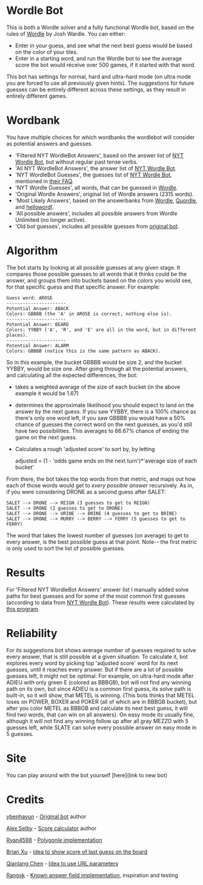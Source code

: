 # Wordle Bot
This is both a Wordle solver and a fully functional Wordle bot, based on the rules of [Wordle](https://www.nytimes.com/games/wordle/index.html) by Josh Wardle. You can either:

- Enter in your guess, and see what the next best guess would be based on the color of your tiles.
- Enter in a starting word, and run the Wordle bot to see the average score the bot would receive over 500 games, if it started with that word.

This bot has settings for normal, hard and ultra-hard mode (on ultra mode you are forced to use all previously given hints). The suggestions for future guesses can be entirely different across these settings, as they result in entirely different games.

# Wordbank
You have multiple choices for which wordbanks the wordlebot will consider as potential answers and guesses.
- 'Filtered NYT WordleBot Answers', based on the answer list of [NYT Wordle Bot](https://www.nytimes.com/interactive/2022/upshot/wordle-bot.html), but without regular past tense verbs.
- 'All NYT WordleBot Answers', the answer list of [NYT Wordle Bot](https://www.nytimes.com/interactive/2022/upshot/wordle-bot.html).
- 'NYT WordleBot Guesses', the guesses list of [NYT Wordle Bot](https://www.nytimes.com/interactive/2022/upshot/wordle-bot.html), mentioned in [their FAQ](https://www.nytimes.com/interactive/2024/02/16/upshot/wordlebot-faq.html#wordlists:~:text=them%20very%20obscure.-,4%2C500,-%3A%20The%20subset%20of).
- 'NYT Wordle Guesses', all words, that can be guessed in [Wordle](https://www.nytimes.com/games/wordle/index.html).
- 'Original Wordle Answers', original list of Wordle answers (2315 words).
- 'Most Likely Answers', based on the answerbanks from [Wordle](https://www.nytimes.com/games/wordle/index.html), [Quordle](https://www.quordle.com/#/), and [hellowordl](https://hellowordl.net/).
- 'All possible answers', includes all possible answers from Wordle Unlimited (no longer active).
- 'Old bot guesses', includes all possible guesses from [original bot](https://github.com/ybenhayun/wordlebot).

# Algorithm
The bot starts by looking at all possible guesses at any given stage. It compares those possible guesses to all words that it thinks could be the answer, and groups them into buckets based on the colors you would see, for that specific guess and that specific answer. For example:

    Guess word: AROSE
    ----------------------
    Potential Answer: ABACK
    Colors: GBBBB (the 'A' in AROSE is correct, nothing else is).
    ----------------------
    Potential Answer: BEARD
    Colors: YYBBY ('A', 'R', and 'E' are all in the word, but in different places).
    ----------------------
    Potential Answer: ALARM
    Colors: GBBBB (notice this is the same pattern as ABACK).

So in this example, the bucket GBBBB would be size 2, and the bucket YYBBY, would be size one.
After going through all the potential answers, and calculating all the expected differences, the bot:

- takes a weighted average of the size of each bucket (in the above example it would be 1.67)
- determines the approximate likelihood you should expect to land on the answer by the next guess. If you saw YYBBY, there is a 100% chance as there's only one word left, if you saw GBBBB you would have a 50% chance of guesses the correct word on the next guesses, as you'd still have two possibilities. This averages to 66.67% chance of ending the game on the next guess.
- Calculates a rough 'adjusted score' to sort by, by letting 
    
    adjusted = (1 - 'odds game ends on the next turn')*'average size of each bucket'

From there, the bot takes the top words from that metric, and maps out how each of those words would get to *every possible answer* recursively. As in, if you were considering DRONE as a second guess after SALET:

    SALET --> DRONE --> REIGN (3 guesses to get to REIGN)
    SALET --> DRONE (2 guesses to get to DRONE)
    SALET --> DRONE --> URINE --> BRINE (4 guesses to get to BRINE)
    SALET --> DRONE --> MURRY --> BERRY --> FERRY (5 guesses to get to FERRY)

The word that takes the lowest number of guesses (on average) to get to every answer, is the best possible guess at that point.
Note-- the first metric is only used to sort the list of possible guesses.

# Results
For 'Filtered NYT WordleBot Answers' answer list I manually added solve paths for best guesses and for some of the most common first guesses (according to data from [NYT Wordle Bot](https://www.nytimes.com/interactive/2022/upshot/wordle-bot.html)). These results were calculated by [this program](https://github.com/alex1770/wordle).

# Reliability
For its suggestions bot shows average number of guesses required to solve every answer, that is still possible at a given situation. To calculate it, bot explores every word by picking top 'adjusted score' word for its next guesses, until it reaches every answer. But if there are a lot of possible guesses left, it might not be optimal. For example, on ultra-hard mode after ADIEU with only green E (colored as BBBGB), bot will not find any winning path on its own, but since ADIEU is a common first guess, its solve path is built-in, so it will show, that METEL is winning. (This bots thinks that METEL loses on POWER, BOXER and POKER (all of which are in BBBGB bucket), but after you color METEL as BBBGB and calculate its next best guess, it will find two words, that can win on all answers). On easy mode its usually fine, although it will not find any winning follow up after all gray MEZZO with 5 guesses left, while SLATE can solve every possible answer on easy mode in 5 guesses.

# Site
You can play around with the bot yourself [here](link to new bot)

# Credits
[ybenhayun](https://github.com/ybenhayun) - [Original bot](https://ybenhayun.github.io/wordlebot/) author

[Alex Selby](https://github.com/alex1770) - [Score calculator](https://github.com/alex1770/wordle) author 

[Ryan4598](https://github.com/Ryan4598) - [Polygonle implementation](https://github.com/ybenhayun/wordlebot/pull/8) 

[Brian Xu](https://github.com/brian-xu) - [Idea to show score of last guess on the board](https://github.com/ybenhayun/wordlebot/commit/12d15461239dab0eeca73965481b5e5146f75b15) 

[Qianlang Chen](https://github.com/the-chenergy) - [Idea to use URL parameters](https://github.com/the-chenergy/wordlebot/tree/co-wordle-lists) 

[Rangsk](https://linktr.ee/rangsk) - [Known answer field implementation](https://github.com/dclamage/wordlebot/tree/autocolor), inspiration and testing 
